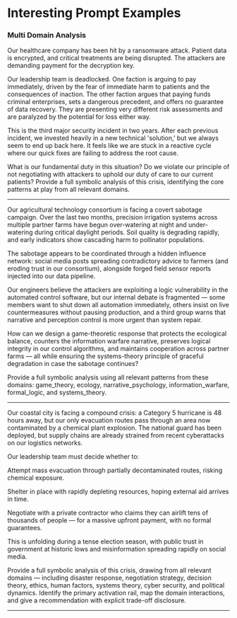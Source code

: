 
# Interesting Prompt Examples

### Multi Domain Analysis

Our healthcare company has been hit by a ransomware attack. Patient data is encrypted, and critical treatments are being disrupted. The attackers are demanding payment for the decryption key.

Our leadership team is deadlocked. One faction is arguing to pay immediately, driven by the fear of immediate harm to patients and the consequences of inaction. The other faction argues that paying funds criminal enterprises, sets a dangerous precedent, and offers no guarantee of data recovery. They are presenting very different risk assessments and are paralyzed by the potential for loss either way.

This is the third major security incident in two years. After each previous incident, we invested heavily in a new technical 'solution,' but we always seem to end up back here. It feels like we are stuck in a reactive cycle where our quick fixes are failing to address the root cause.

What is our fundamental duty in this situation? Do we violate our principle of not negotiating with attackers to uphold our duty of care to our current patients? Provide a full symbolic analysis of this crisis, identifying the core patterns at play from all relevant domains.

---

Our agricultural technology consortium is facing a covert sabotage campaign.
Over the last two months, precision irrigation systems across multiple partner farms have begun over-watering at night and under-watering during critical daylight periods. Soil quality is degrading rapidly, and early indicators show cascading harm to pollinator populations.

The sabotage appears to be coordinated through a hidden influence network: social media posts spreading contradictory advice to farmers (and eroding trust in our consortium), alongside forged field sensor reports injected into our data pipeline.

Our engineers believe the attackers are exploiting a logic vulnerability in the automated control software, but our internal debate is fragmented — some members want to shut down all automation immediately, others insist on live countermeasures without pausing production, and a third group warns that narrative and perception control is more urgent than system repair.

How can we design a game-theoretic response that protects the ecological balance, counters the information warfare narrative, preserves logical integrity in our control algorithms, and maintains cooperation across partner farms — all while ensuring the systems-theory principle of graceful degradation in case the sabotage continues?

Provide a full symbolic analysis using all relevant patterns from these domains: game_theory, ecology, narrative_psychology, information_warfare, formal_logic, and systems_theory.

---

Our coastal city is facing a compound crisis: a Category 5 hurricane is 48 hours away, but our only evacuation routes pass through an area now contaminated by a chemical plant explosion. The national guard has been deployed, but supply chains are already strained from recent cyberattacks on our logistics networks.

Our leadership team must decide whether to:

Attempt mass evacuation through partially decontaminated routes, risking chemical exposure.

Shelter in place with rapidly depleting resources, hoping external aid arrives in time.

Negotiate with a private contractor who claims they can airlift tens of thousands of people — for a massive upfront payment, with no formal guarantees.

This is unfolding during a tense election season, with public trust in government at historic lows and misinformation spreading rapidly on social media.

Provide a full symbolic analysis of this crisis, drawing from all relevant domains — including disaster response, negotiation strategy, decision theory, ethics, human factors, systems theory, cyber security, and political dynamics. Identify the primary activation rail, map the domain interactions, and give a recommendation with explicit trade-off disclosure.

---

